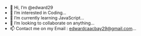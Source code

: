 - 👋 Hi, I’m @edward29
- 👀 I’m interested in Coding...
- 🌱 I’m currently learning JavaScript...
- 💞️ I’m looking to collaborate on anything...
- 📫 Contact me on my Email : edwardcaacbay29@gmail.com...

<!---
edward29/edward29 is a ✨ special ✨ repository because its `README.md` (this file) appears on your GitHub profile.
You can click the Preview link to take a look at your changes.
--->
